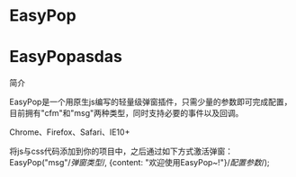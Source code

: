 # EasyPop
# EasyPopasdas

简介

EasyPop是一个用原生js编写的轻量级弹窗插件，只需少量的参数即可完成配置，目前拥有"cfm"和"msg"两种类型，同时支持必要的事件以及回调。

Chrome、Firefox、Safari、IE10+

将js与css代码添加到你的项目中，之后通过如下方式激活弹窗：EasyPop("msg"/*弹窗类型*/, {content: "欢迎使用EasyPop~!"}/*配置参数*/);